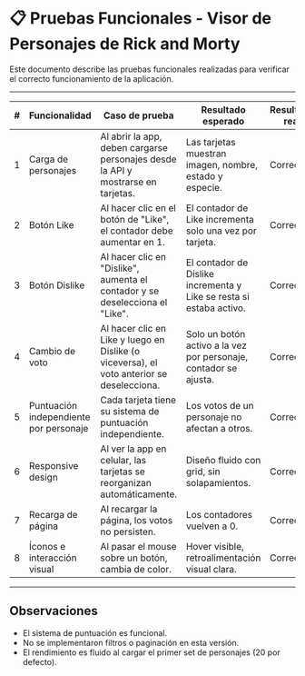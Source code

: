 # 📋 Pruebas Funcionales - Visor de Personajes de Rick and Morty

Este documento describe las pruebas funcionales realizadas para verificar el correcto funcionamiento de la aplicación.

---

| # | Funcionalidad                           | Caso de prueba                                                                 | Resultado esperado                                                              | Resultado real | Estado        |
|---|-----------------------------------------|--------------------------------------------------------------------------------|----------------------------------------------------------------------------------|----------------|----------------|
| 1 | Carga de personajes                     | Al abrir la app, deben cargarse personajes desde la API y mostrarse en tarjetas. | Las tarjetas muestran imagen, nombre, estado y especie.                         | Correcto       | ✅ Aprobado    |
| 2 | Botón Like                              | Al hacer clic en el botón de "Like", el contador debe aumentar en 1.           | El contador de Like incrementa solo una vez por tarjeta.                        | Correcto       | ✅ Aprobado    |
| 3 | Botón Dislike                           | Al hacer clic en "Dislike", aumenta el contador y se deselecciona el "Like".   | El contador de Dislike incrementa y Like se resta si estaba activo.             | Correcto       | ✅ Aprobado    |
| 4 | Cambio de voto                          | Al hacer clic en Like y luego en Dislike (o viceversa), el voto anterior se deselecciona. | Solo un botón activo a la vez por personaje, contador se ajusta.        | Correcto       | ✅ Aprobado    |
| 5 | Puntuación independiente por personaje  | Cada tarjeta tiene su sistema de puntuación independiente.                     | Los votos de un personaje no afectan a otros.                                   | Correcto       | ✅ Aprobado    |
| 6 | Responsive design                       | Al ver la app en celular, las tarjetas se reorganizan automáticamente.         | Diseño fluido con grid, sin solapamientos.                                      | Correcto       | ✅ Aprobado    |
| 7 | Recarga de página                       | Al recargar la página, los votos no persisten.                                 | Los contadores vuelven a 0.                                                     | Correcto       | ✅ Aprobado    |
| 8 | Íconos e interacción visual             | Al pasar el mouse sobre un botón, cambia de color.                             | Hover visible, retroalimentación visual clara.                                  | Correcto       | ✅ Aprobado    |

---

## Observaciones

- El sistema de puntuación es funcional.
- No se implementaron filtros o paginación en esta versión.
- El rendimiento es fluido al cargar el primer set de personajes (20 por defecto).
